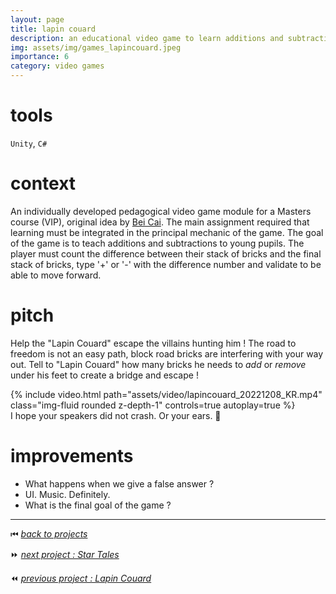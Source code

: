 ```yaml
---
layout: page
title: lapin couard
description: an educational video game to learn additions and subtractions
img: assets/img/games_lapincouard.jpeg
importance: 6
category: video games
---
```


# tools

`Unity`, `C#`

# context

An individually developed pedagogical video game module for a Masters course (VIP), original idea by [Bei Cai](https://www.linkedin.com/in/bei-cai-959960250/). The main assignment required that learning must be integrated in the principal mechanic of the game. The goal of the game is to teach additions and subtractions to young pupils. The player must count the difference between their stack of bricks and the final stack of bricks, type '+' or '-' with the difference number and validate to be able to move forward.

# pitch

Help the "Lapin Couard" escape the villains hunting him ! The road to freedom is not an easy path, block road bricks are interfering with your way out. Tell to "Lapin Couard" how many bricks he needs to *add* or *remove* under his feet to create a bridge and escape !

<div class="row">
    <div class="col-sm mt-3 mt-md-0">
        {% include video.html path="assets/video/lapincouard_20221208_KR.mp4" class="img-fluid rounded z-depth-1" controls=true autoplay=true %}
    </div>
</div>
<div class="caption">
    I hope your speakers did not crash. Or your ears. 🙉
</div>

# improvements

- What happens when we give a false answer ?
- UI. Music. Definitely.
- What is the final goal of the game ?

______

⏮ [*back to projects*](./..)

⏩ [*next project : Star Tales*](./../vg_startales)

⏪ [*previous project : Lapin Couard*](./../vg_lapincouard)
